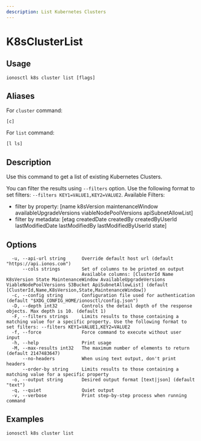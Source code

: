 ```yaml
---
description: List Kubernetes Clusters
---
```


# K8sClusterList

## Usage

```text
ionosctl k8s cluster list [flags]
```

## Aliases

For `cluster` command:

```text
[c]
```

For `list` command:

```text
[l ls]
```

## Description

Use this command to get a list of existing Kubernetes Clusters.

You can filter the results using `--filters` option. Use the following format to set filters: `--filters KEY1=VALUE1,KEY2=VALUE2`.
Available Filters:
* filter by property: [name k8sVersion maintenanceWindow availableUpgradeVersions viableNodePoolVersions apiSubnetAllowList]
* filter by metadata: [etag createdDate createdBy createdByUserId lastModifiedDate lastModifiedBy lastModifiedByUserId state]

## Options

```text
  -u, --api-url string      Override default host url (default "https://api.ionos.com")
      --cols strings        Set of columns to be printed on output 
                            Available columns: [ClusterId Name K8sVersion State MaintenanceWindow AvailableUpgradeVersions ViableNodePoolVersions S3Bucket ApiSubnetAllowList] (default [ClusterId,Name,K8sVersion,State,MaintenanceWindow])
  -c, --config string       Configuration file used for authentication (default "$XDG_CONFIG_HOME/ionosctl/config.json")
  -D, --depth int32         Controls the detail depth of the response objects. Max depth is 10. (default 1)
  -F, --filters strings     Limits results to those containing a matching value for a specific property. Use the following format to set filters: --filters KEY1=VALUE1,KEY2=VALUE2
  -f, --force               Force command to execute without user input
  -h, --help                Print usage
  -M, --max-results int32   The maximum number of elements to return (default 2147483647)
      --no-headers          When using text output, don't print headers
      --order-by string     Limits results to those containing a matching value for a specific property
  -o, --output string       Desired output format [text|json] (default "text")
  -q, --quiet               Quiet output
  -v, --verbose             Print step-by-step process when running command
```

## Examples

```text
ionosctl k8s cluster list
```

